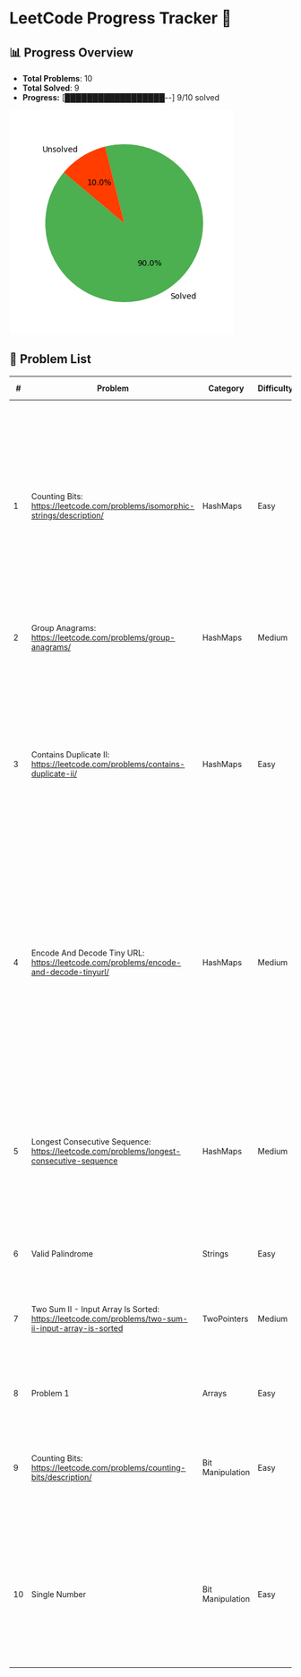 # LeetCode Progress Tracker 🚀

## 📊 Progress Overview
- **Total Problems**: 10
- **Total Solved**: 9
- **Progress:** [██████████████████--] 9/10 solved

![Progress Chart](progress_chart.png)

## 📌 Problem List
| #  | Problem | Category | Difficulty | Time Taken | Attempts | Hints Used | Notes | Status |
|----|---------|----------|------------|------------|----------|------------|-------|--------|
| 1 | Counting Bits: https://leetcode.com/problems/isomorphic-strings/description/ | HashMaps | Easy | 20 min | 2 | Yes | Use a hashmap to store the mapping of characters from s to t. If a character in s is already in the hashmap, check if the mapping is the same as the current character in t. If not, return False. If the current character in t is already in the hashmap, return False. Otherwise, add the mapping to the hashmap. | Solved |
| 2 | Group Anagrams: https://leetcode.com/problems/group-anagrams/ | HashMaps | Medium | 40 min | 5 | Yes | Store in the hash_map all anagram by using the word sorted as key. | Solved |
| 3 | Contains Duplicate II: https://leetcode.com/problems/contains-duplicate-ii/ | HashMaps | Easy | 20 min | 2 | No | Use a hashmap to implement the solution in O(n) time. Store the index of the last occurence of each number in the hashmap. If the difference between the current index and the last occurence is less than or equal to k, return True. Otherwise, update the last occurence of the number in the hashmap. | Solved |
| 4 | Encode And Decode Tiny URL: https://leetcode.com/problems/encode-and-decode-tinyurl/ | HashMaps | Medium | 8 min | 1 | No | Use a dictionnary to store the correspondance between the encoded key and the long url. This code can be improve by adding an other hash_map to verify if the url hasn't already encoded, and by verifying if the key wasn't already used even tough the probability is very low. | Solved |
| 5 | Longest Consecutive Sequence: https://leetcode.com/problems/longest-consecutive-sequence | HashMaps | Medium | 15 min | 1 | No | Use a set to store unique values from the input list for O(1) lookups. Iterate through the set and only start counting sequences from numbers that have no predecessor (num - 1 not in set). Expand the sequence by counting consecutive numbers (num + 1) in the set. | Solved |
| 6 | Valid Palindrome | Strings | Easy | 15 min | 2 | No | None | Solved |
| 7 | Two Sum II - Input Array Is Sorted: https://leetcode.com/problems/two-sum-ii-input-array-is-sorted | TwoPointers | Medium | 10 min | 2 | Yes | Use two pointers, one at the start and one at the end. Move the pointers left or right based on the sum, taking advantage of the sorted order of the array. | Solved |
| 8 | Problem 1 | Arrays | Easy | 15 min | 1 | No | Used a dictionary to store seen numbers. | Unsolved |
| 9 | Counting Bits: https://leetcode.com/problems/counting-bits/description/ | Bit Manipulation | Easy | 20 min | 1 | Yes | Used a helper function to count the number of 1 bits in a number. Use the operation n & (n - 1) to count the number of 1 bits in a number. | Solved |
| 10 | Single Number | Bit Manipulation | Easy | 5 min | 1 | No | Used XOR to solve the problem. It permits us to find the unique number in the list. Why ? Because XOR of a number with itself is 0. So, if we XOR all the numbers in the list, we will be left with the unique number. | Solved |
